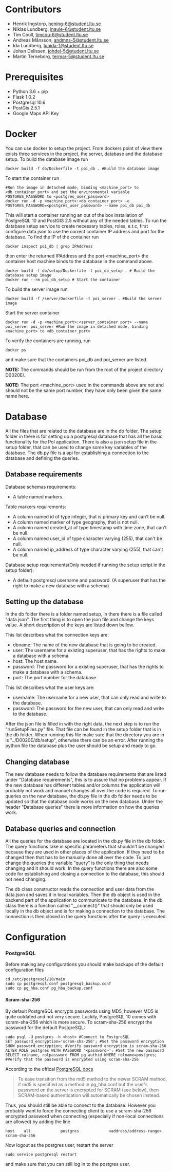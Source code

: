 # Contributors
* Henrik Ingstorp, hening-6@student.ltu.se
* Niklas Lundberg, inaule-6@student.ltu.se
* Tim Coull, timcou-6@student.ltu.se
* Andreas Månsson, andmns-5@student.ltu.se
* Ida Lundberg, lunida-1@student.ltu.se
* Johan Delissen, johdel-5@student.ltu.se
* Martin Terneborg, termar-5@student.ltu.se

# Prerequisites
* Python 3.6 + pip
* Flask 1.0.2
* Postgresql 10.6
* PostGis 2.5.1
* Google Maps API Key

# Docker
You can use docker to setup the project. From dockers point of view there exists three services in the project, the server, database and the database setup. To build the database image run
```
docker build -f db/Dockerfile -t poi_db . #Build the database image
```
To start the container run
```
#Run the image in detached mode, binding <machine_port> to <db_container_port> and set the environmental variable POSTGRES_PASSWORD to <postgres_user_password>
docker run -d -p <machine_port>:<db_container_port> -e POSTGRES_PASSWORD=<postgres_user_password> --name poi_db poi_db 
```
This will start a container running an out of the box installation of PostgreSQL 10 and PostGIS 2.5 without any of the needed tables. To run the database setup service to create necessary tables, roles, e.t.c, first configure data.json to use the correct container IP address and port for the database. To find the IP of the container run 
```
docker inspect poi_db | grep IPAddress
```
then enter the returned IPAddress and the port <machine_port> the container host machine binds to the database in the command above.
```
docker build -f db/setup/Dockerfile -t poi_db_setup . # Build the database setup image
docker run --rm poi_db_setup # Start the container
```
To build the server image run
```
docker build -f /server/Dockerfile -t poi_server . #Build the server image
```
Start the server container
```
docker run -d -p <machine_port>:<server_container port> --name poi_server poi_server #Run the image in detached mode, binding <machine_port> to <db_container_port>
```
To verify the containers are running, run
```
docker ps
```
and make sure that the containers poi_db and poi_server are listed.

**NOTE:** The commands should be run from the root of the project directory D0020E/.

**NOTE:** The port <machine_port> used in the commands above are not and should not be the same port number, they have only been given the same name here.

# Database 
All the files that are related to the database are in the db folder. The setup folder in there is for setting up a postgresql database that has all the basic functionality for the PoI application. There is also a json setup file in the setup folder, that can be used to change some key variables of the database. The db.py file is a api for establishing a connection to the database and defining the queries.

## Database requirements
Database schemas requirements:
* A table named markers.

Table markers requirements:
* A column named id of type integer, that is primary key and can't be null.
* A column named marker of type geography, that is not null.
* A column named created_at of type timestamp with time zone, that can't be null.
* A column named user_id of type character varying (255), that can't be null.
* A column named ip_address of type character varying (255), that can't be null.

Database setup requirements(Only needed if running the setup script in the setup folder):
* A default postgresql username and password. (A superuser that has the right to make a new database with a schema)

## Setting up the database
In the db folder there is a folder named setup, in there there is a file called "data.json". The first thing is to open the json file and change the keys value. A short description of the keys are listed down bellow.

This list describes what the connection keys are:
* dbname: The name of the new database that is going to be created.
* user: The username for a existing superuser, that has the rights to make a database with a schema.
* host: The host name.
* password: The password for a existing superuser, that has the rights to make a database with a schema.
* port: The port number for the database.

This list describes what the user keys are:
* username: The username for a new user, that can only read and write to the database.
* password: The password for the new user, that can only read and write to the database.

After the json file is filled in with the right data, the next step is to run the "runSetupFiles.py" file. That file can be found in the setup folder that is in the db folder. When running this file make sure that the directory you are in is "../D0020E/db/setup", otherwise there can be an error. After running the python file the database plus the user should be setup and ready to go.

## Changing database
The new database needs to follow the database requirements that are listed under "Database requirements", this is to assure that no problems appear. If the new database has different tables and/or columns the application will probably not work and manuel changes all over the code is required. To run queries on the new database, the db.py file in the db folder needs to be updated so that the database code works on the new database. Under the header "Database queries" there is more information on how the queries work.

## Database queries and connection
All the queries for the database are located in the db.py file in the db folder. The query functions take in specific parameters that shouldn't be changed because they are used in other places of the application. If they need to be changed then that has to be manually done all over the code. To just change the queries the variable "query" is the only thing that needs changing and it should work. In the query functions there are also some code for establishing and closing a connection to the database, this should not need changing.

The db class constructor reads the connection and user data from the data.json and saves it in local variables. Then the db object is used in the backend part of the application to communicate to the database. In the db class there is a function called "__connect()"  that should only be used locally in the db object and is for making a connection to the database. The connection is then closed in the query functions after the query is executed.

# Configuration

### PostgreSQL
Before making any configurations you should make backups of the default configuration files
```
cd /etc/postgresql/10/main
sudo cp postgresql.conf postgresql_backup.conf
sudo cp pg_hba.conf pg_hba_backup.conf
```
#### Scram-sha-256
By default PostgreSQL encrypts passwords using MD5, however MD5 is quite outdated and not very secure. Luckily, PostgreSQL 10 comes with scram-sha-256 which is more secure.
To scram-sha-256 encrypt the password for the default PostgreSQL:
```
sudo psql -U postgres -h <host> #Connect to PostgreSQL
SET password_encryption='scram-sha-256'; #Set the password encryption
SHOW password_encryption; #Verify password encryption is scram-sha-256
ALTER ROLE postgres WITH PASSWORD '<password>'; #Set the new password
SELECT rolname, rolpassword FROM pg_authid WHERE rolname=postgres; #Verify that the password is encrypted using scram-sha-256
```
According to the offical [PostgreSQL docs](https://www.postgresql.org/docs/10/auth-methods.html#AUTH-PASSWORD)
>To ease transition from the md5 method to the newer SCRAM method, if md5 is specified as a method in pg_hba.conf but the user's password on the server is encrypted for SCRAM (see below), then SCRAM-based authentication will automatically be chosen instead.

Thus, you should still be able to connect to the database. However you probably want to force the connecting client to use a scram-sha-256 encrypted password when connecting (especially if non-local connections are allowed) by adding the line
```
host    all             postgres             <address/address-range>            scram-sha-256
```
Now logout as the postgres user, restart the server
```
sudo service postgresql restart
```
and make sure that you can still log in to the postgres user.
